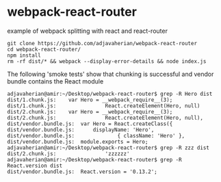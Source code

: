 # webpack-react-router
example of webpack splitting with react and react-router

```
git clone https://github.com/adjavaherian/webpack-react-router
cd webpack-react-router/
npm install
rm -rf dist/* && webpack --display-error-details && node index.js
```

The following 'smoke tests' show that chunking is successful and vendor bundle contains the React module

```
adjavaherian@amir:~/Desktop/webpack-react-router$ grep -R Hero dist
dist/1.chunk.js:	var Hero = __webpack_require__(3);
dist/1.chunk.js:	            React.createElement(Hero, null)
dist/2.chunk.js:	var Hero = __webpack_require__(3);
dist/2.chunk.js:	            React.createElement(Hero, null),
dist/vendor.bundle.js:	var Hero = React.createClass({
dist/vendor.bundle.js:	    displayName: 'Hero',
dist/vendor.bundle.js:	            { className: 'Hero' },
dist/vendor.bundle.js:	module.exports = Hero;
adjavaherian@amir:~/Desktop/webpack-react-router$ grep -R zzz dist
dist/2.chunk.js:	            'zzzzzz'
adjavaherian@amir:~/Desktop/webpack-react-router$ grep -R React.version dist
dist/vendor.bundle.js:	React.version = '0.13.2';
```